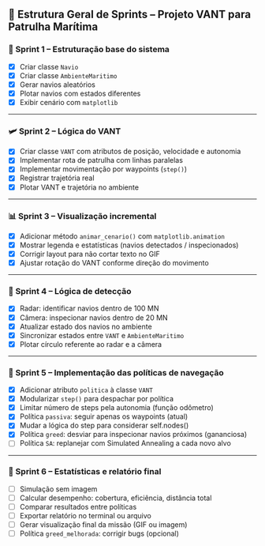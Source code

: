 ## 🚀 Estrutura Geral de Sprints – Projeto VANT para Patrulha Marítima

### 🧭 Sprint 1 – Estruturação base do sistema
- [x] Criar classe `Navio`
- [x] Criar classe `AmbienteMaritimo`
- [x] Gerar navios aleatórios
- [x] Plotar navios com estados diferentes
- [x] Exibir cenário com `matplotlib`

---

### 🛩 Sprint 2 – Lógica do VANT
- [x] Criar classe `VANT` com atributos de posição, velocidade e autonomia
- [x] Implementar rota de patrulha com linhas paralelas
- [x] Implementar movimentação por waypoints (`step()`)
- [x] Registrar trajetória real
- [x] Plotar VANT e trajetória no ambiente

---

### 📊 Sprint 3 – Visualização incremental
- [x] Adicionar método `animar_cenario()` com `matplotlib.animation`
- [x] Mostrar legenda e estatísticas (navios detectados / inspecionados)
- [x] Corrigir layout para não cortar texto no GIF
- [x] Ajustar rotação do VANT conforme direção do movimento

---

### 🧠 Sprint 4 – Lógica de detecção
- [x] Radar: identificar navios dentro de 100 MN
- [x] Câmera: inspecionar navios dentro de 20 MN
- [x] Atualizar estado dos navios no ambiente
- [x] Sincronizar estados entre `VANT` e `AmbienteMaritimo`
- [x] Plotar círculo referente ao radar e a câmera

---

### 🧭 Sprint 5 – Implementação das políticas de navegação
- [x] Adicionar atributo `politica` à classe `VANT`
- [x] Modularizar `step()` para despachar por política
- [x] Limitar número de steps pela autonomia (função odômetro)
- [x] Política `passiva`: seguir apenas os waypoints (atual)
- [x] Mudar a lógica do step para considerar self.nodes()
- [x] Política `greed`: desviar para inspecionar navios próximos (gananciosa)
- [ ] Política `SA`: replanejar com Simulated Annealing a cada novo alvo

---

### 🧪 Sprint 6 – Estatísticas e relatório final
- [ ] Simulação sem imagem
- [ ] Calcular desempenho: cobertura, eficiência, distância total
- [ ] Comparar resultados entre políticas
- [ ] Exportar relatório no terminal ou arquivo
- [ ] Gerar visualização final da missão (GIF ou imagem)
- [ ] Política `greed_melhorada`: corrigir bugs (opcional)

